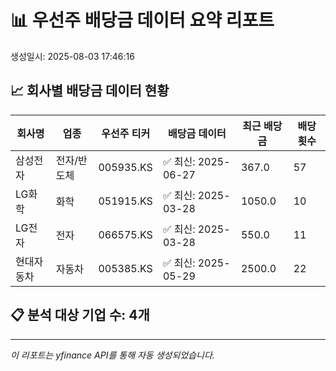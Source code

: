 # 📊 우선주 배당금 데이터 요약 리포트

생성일시: 2025-08-03 17:46:16

## 📈 회사별 배당금 데이터 현황

| 회사명 | 업종 | 우선주 티커 | 배당금 데이터 | 최근 배당금 | 배당 횟수 |
|--------|------|-------------|---------------|-------------|----------|
| 삼성전자 | 전자/반도체 | 005935.KS | ✅ 최신: 2025-06-27 | 367.0 | 57 |
| LG화학 | 화학 | 051915.KS | ✅ 최신: 2025-03-28 | 1050.0 | 10 |
| LG전자 | 전자 | 066575.KS | ✅ 최신: 2025-03-28 | 550.0 | 11 |
| 현대자동차 | 자동차 | 005385.KS | ✅ 최신: 2025-05-29 | 2500.0 | 22 |

## 📋 분석 대상 기업 수: 4개

---
*이 리포트는 yfinance API를 통해 자동 생성되었습니다.*

